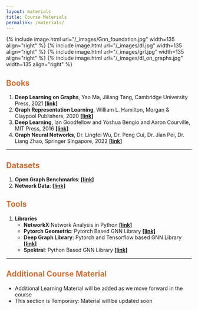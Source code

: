 ```yaml
---
layout: materials
title: Course Materials
permalink: /materials/
---
```


{% include image.html url="/_images/Gnn_foundation.jpg" width=135 align="right" %}
{% include image.html url="/_images/dl.jpg" width=135 align="right" %}
{% include image.html url="/_images/grl.jpg" width=135 align="right" %}
{% include image.html url="/_images/dl_on_graphs.jpg" width=135 align="right" %}


<h2 style="color: #ca7139;"><b>Books</b></h2>

1. **Deep Learning on Graphs**, Yao Ma, Jiliang Tang, Cambridge University Press, 2021 **[[link]](https://web.njit.edu/~ym329/dlg_book/)**
2. **Graph Representation Learning**, William L. Hamilton, Morgan & Claypool Publishers, 2020 **[[link]](https://www.cs.mcgill.ca/~wlh/grl_book/)**
3. **Deep Learning**, Ian Goodfellow and Yoshua Bengio and Aaron Courville, MIT Press, 2016 **[[link]](https://www.deeplearningbook.org/)**
4. **Graph Neural Networks**, Dr. Lingfei Wu, Dr. Peng Cui, Dr. Jian Pei, Dr. Liang Zhao, Springer Singapore, 2022 **[[link]](https://link.springer.com/book/10.1007/978-981-16-6054-2)**

-------------------------------------------------------------------------------------------------------------------------------
<h2 style="color: #ca7139;"><b>Datasets</b></h2>

1. **Open Graph Benchmarks**: **[[link]](https://ogb.stanford.edu/)**
2. **Network Data**: **[[link]](https://networkrepository.com/networks.php)**

<h2 style="color: #ca7139;"><b>Tools</b></h2>

1. **Libraries**
    - **NetworkX**:Network Analysis in Python **[[link]](https://networkx.org/)**
    - **Pytorch Geometric**: Pytorch Based GNN Library **[[link]](https://pytorch-geometric.readthedocs.io/en/latest/#)**
    - **Deep Graph Library**: Pytorch and Tensorflow based GNN Library **[[link]](https://www.dgl.ai/)**
    - **Spektral**: Python Based GNN Library **[[link]](https://graphneural.network/)**


--------------------------------------------------------------------------------------------------------------------------------

<h2 style="color: #ca7139;"><b>Additional Course Material</b></h2>

* Additional Learning Material will be added as we move forward in the course
* This section is Temporary: Material will be updated soon 

